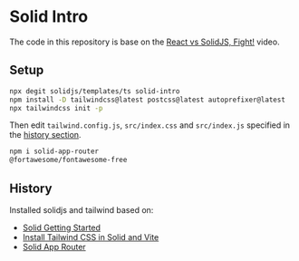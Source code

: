 # Solid Intro

The code in this repository is base on the
[React vs SolidJS, Fight!](https://youtu.be/OqcHoLWyyIw)
video.

## Setup

```bash
npx degit solidjs/templates/ts solid-intro
npm install -D tailwindcss@latest postcss@latest autoprefixer@latest
npx tailwindcss init -p
```

Then edit `tailwind.config.js`, `src/index.css` and `src/index.js`
specified in the [history section](#History).

```bash
npm i solid-app-router
@fortawesome/fontawesome-free
```

## History

Installed solidjs and tailwind based on:

- [Solid Getting Started](https://www.solidjs.com/guide)
- [Install Tailwind CSS in Solid and Vite](https://dev.to/wobsoriano/install-tailwind-css-in-solid-and-vite-jfl)
- [Solid App Router](https://github.com/solidjs/solid-app-router)
